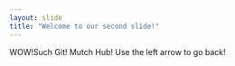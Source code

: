 ```yaml
---
layout: slide
title: "Welcome to our second slide!"
---
```

WOW!Such Git! Mutch Hub!
Use the left arrow to go back!
